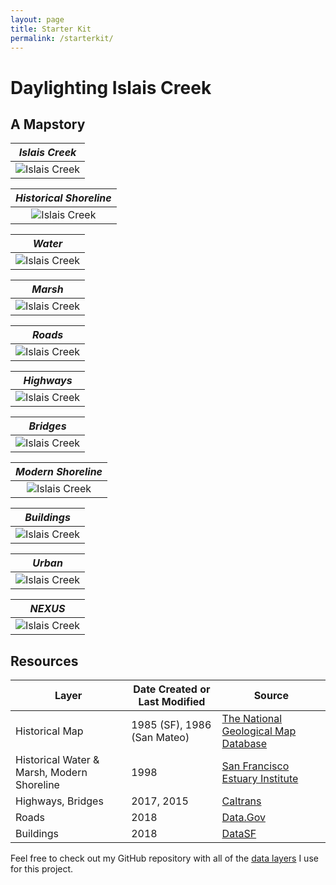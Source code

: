 ```yaml
---
layout: page
title: Starter Kit
permalink: /starterkit/
---
```


# Daylighting Islais Creek
## A Mapstory

| *Islais Creek* |
|:--:| 
| ![Islais Creek](https://raw.githubusercontent.com/sburtner/critical_infrastructure/master/images/outputs/a_historic_out.png) |

| *Historical Shoreline* |
|:--:| 
| ![Islais Creek](https://raw.githubusercontent.com/sburtner/critical_infrastructure/master/images/outputs/b_historic_in.png) |

| *Water* |
|:--:| 
| ![Islais Creek](https://raw.githubusercontent.com/sburtner/critical_infrastructure/master/images/outputs/c_historic_water.png) |

| *Marsh* |
|:--:| 
| ![Islais Creek](https://raw.githubusercontent.com/sburtner/critical_infrastructure/master/images/outputs/d_historic_marsh.png) |

| *Roads* |
|:--:| 
| ![Islais Creek](https://raw.githubusercontent.com/sburtner/critical_infrastructure/master/images/outputs/e_roads.png) |

| *Highways* |
|:--:| 
| ![Islais Creek](https://raw.githubusercontent.com/sburtner/critical_infrastructure/master/images/outputs/f_highways.png) |

| *Bridges* |
|:--:| 
| ![Islais Creek](https://raw.githubusercontent.com/sburtner/critical_infrastructure/master/images/outputs/g_bridges.png) |

| *Modern Shoreline* |
|:--:| 
| ![Islais Creek](https://raw.githubusercontent.com/sburtner/critical_infrastructure/master/images/outputs/h_shore_type.png) |

| *Buildings* |
|:--:| 
| ![Islais Creek](https://raw.githubusercontent.com/sburtner/critical_infrastructure/master/images/outputs/i_buildings.png) |

| *Urban* |
|:--:| 
| ![Islais Creek](https://raw.githubusercontent.com/sburtner/critical_infrastructure/master/images/outputs/j_sf_boundary.png) |

| *NEXUS* |
|:--:| 
| ![Islais Creek](https://raw.githubusercontent.com/sburtner/critical_infrastructure/master/images/outputs/k_nexus.png) |


## Resources

Layer | Date Created or Last Modified | Source
------------ | ------------- | -------------
Historical Map | 1985 (SF), 1986 (San Mateo) | [The National Geological Map Database](https://ngmdb.usgs.gov/ngmdb/ngmdb_home.html)
Historical Water & Marsh, Modern Shoreline | 1998 | [San Francisco Estuary Institute](http://www.sfei.org/content/ecoatlas-version-150b4-1998)
Highways, Bridges | 2017, 2015 | [Caltrans](http://www.dot.ca.gov/hq/tsip/gis/datalibrary/#Highway)
Roads | 2018 | [Data.Gov](https://catalog.data.gov/dataset/tiger-line-shapefile-2017-county-san-francisco-county-ca-all-roads-county-based-shapefile)
Buildings | 2018 | [DataSF](https://data.sfgov.org/Housing-and-Buildings/Building-Footprints/72ai-zege)


Feel free to check out my GitHub repository with all of the [data layers](https://github.com/sburtner/critical_infrastructure) I use for this project.
